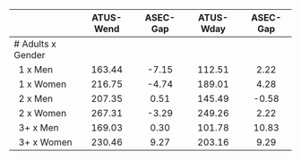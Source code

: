
|                      |    ATUS-Wend |     ASEC-Gap |    ATUS-Wday |     ASEC-Gap |
| -------------------- | :----------: | :----------: | :----------: | :----------: |
| # Adults x Gender    |              |              |              |              |
| &nbsp;&nbsp;1 x Men  |       163.44 |        -7.15 |       112.51 |         2.22 |
| &nbsp;&nbsp;1 x Women |       216.75 |        -4.74 |       189.01 |         4.28 |
| &nbsp;&nbsp;2 x Men  |       207.35 |         0.51 |       145.49 |        -0.58 |
| &nbsp;&nbsp;2 x Women |       267.31 |        -3.29 |       249.26 |         2.22 |
| &nbsp;&nbsp;3+ x Men |       169.03 |         0.30 |       101.78 |        10.83 |
| &nbsp;&nbsp;3+ x Women |       230.46 |         9.27 |       203.16 |         9.29 |

